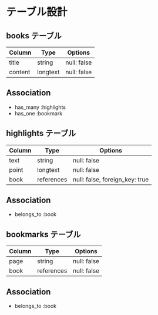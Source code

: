 # テーブル設計

## books テーブル

| Column             | Type     | Options     |
| ------------------ | -------- | ----------- |
| title              | string   | null: false |
| content            | longtext | null: false |

## Association

- has_many :highlights
- has_one :bookmark

## highlights テーブル

| Column             | Type       | Options                        |
| ------------------ | ---------- | ------------------------------ |
| text               | string     | null: false                    |
| point              | longtext   | null: false                    |
| book               | references | null: false, foreign_key: true |

## Association

- belongs_to :book

## bookmarks テーブル

| Column             | Type       | Options                        |
| ------------------ | ---------- | ------------------------------ |
| page               | string     | null: false                    |
| book               | references | null: false                    |

## Association

- belongs_to :book